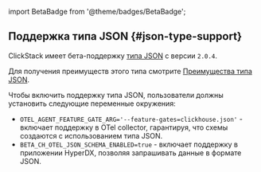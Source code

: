 import BetaBadge from '@theme/badges/BetaBadge';

## Поддержка типа JSON {#json-type-support}

<BetaBadge/>

ClickStack имеет бета-поддержку [типа JSON](/interfaces/formats/JSON) с версии `2.0.4`.

Для получения преимуществ этого типа смотрите [Преимущества типа JSON](/use-cases/observability/clickstack/ingesting-data/otel-collector#benefits-json-type).

Чтобы включить поддержку типа JSON, пользователи должны установить следующие переменные окружения:

- `OTEL_AGENT_FEATURE_GATE_ARG='--feature-gates=clickhouse.json'` - включает поддержку в OTel collector, гарантируя, что схемы создаются с использованием типа JSON.
- `BETA_CH_OTEL_JSON_SCHEMA_ENABLED=true` - включает поддержку в приложении HyperDX, позволяя запрашивать данные в формате JSON.